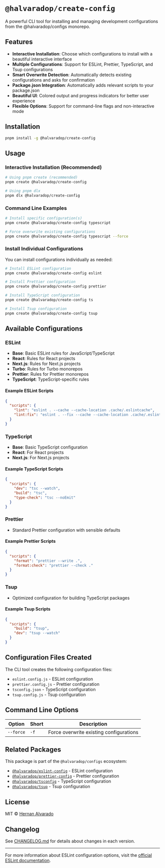 # `@halvaradop/create-config`

A powerful CLI tool for installing and managing development configurations from the @halvaradop/configs monorepo.

## Features

- **Interactive Installation**: Choose which configurations to install with a beautiful interactive interface
- **Multiple Configurations**: Support for ESLint, Prettier, TypeScript, and Tsup configurations
- **Smart Overwrite Detection**: Automatically detects existing configurations and asks for confirmation
- **Package.json Integration**: Automatically adds relevant scripts to your package.json
- **Beautiful UI**: Colored output and progress indicators for better user experience
- **Flexible Options**: Support for command-line flags and non-interactive mode

## Installation

```bash
pnpm install -g @halvaradop/create-config
```

## Usage

### Interactive Installation (Recommended)

```bash
# Using pnpm create (recommended)
pnpm create @halvaradop/create-config

# Using pnpm dlx
pnpm dlx @halvaradop/create-config
```

### Command Line Examples

```bash
# Install specific configuration(s)
pnpm create @halvaradop/create-config typescript

# Force overwrite existing configurations
pnpm create @halvaradop/create-config typescript --force
```

### Install Individual Configurations

You can install configurations individually as needed:

```bash
# Install ESLint configuration
pnpm create @halvaradop/create-config eslint

# Install Prettier configuration
pnpm create @halvaradop/create-config prettier

# Install TypeScript configuration
pnpm create @halvaradop/create-config ts

# Install Tsup configuration
pnpm create @halvaradop/create-config tsup
```

## Available Configurations

### ESLint

- **Base**: Basic ESLint rules for JavaScript/TypeScript
- **React**: Rules for React projects
- **Next.js**: Rules for Next.js projects
- **Turbo**: Rules for Turbo monorepos
- **Prettier**: Rules for Prettier monorepos
- **TypeScript**: TypeScript-specific rules

#### Example ESLint Scripts

```json
{
  "scripts": {
    "lint": "eslint . --cache --cache-location .cache/.eslintcache",
    "lint:fix": "eslint . --fix --cache --cache-location .cache/.eslintcache"
  }
}
```

### TypeScript

- **Base**: Basic TypeScript configuration
- **React**: For React projects
- **Next.js**: For Next.js projects

#### Example TypeScript Scripts

```json
{
  "scripts": {
    "dev": "tsc --watch",
    "build": "tsc",
    "type-check": "tsc --noEmit"
  }
}
```

### Prettier

- Standard Prettier configuration with sensible defaults

#### Example Prettier Scripts

```json
{
  "scripts": {
    "format": "prettier --write .",
    "format:check": "prettier --check ."
  }
}
```

### Tsup

- Optimized configuration for building TypeScript packages

#### Example Tsup Scripts

```json
{
  "scripts": {
    "build": "tsup",
    "dev": "tsup --watch"
  }
}
```

## Configuration Files Created

The CLI tool creates the following configuration files:

- `eslint.config.js` - ESLint configuration
- `prettier.config.js` - Prettier configuration
- `tsconfig.json` - TypeScript configuration
- `tsup.config.js` - Tsup configuration

## Command Line Options

| Option    | Short | Description                             |
| --------- | ----- | --------------------------------------- |
| `--force` | `-f`  | Force overwrite existing configurations |

## Related Packages

This package is part of the `@halvaradop/configs` ecosystem:

- [`@halvaradop/eslint-config`](https://github.com/halvaradop/configs/tree/master/packages/eslint-config) - ESLint configuration
- [`@halvaradop/prettier-config`](https://github.com/halvaradop/configs/tree/master/packages/prettier-config) - Prettier configuration
- [`@halvaradop/tsconfig`](https://github.com/halvaradop/configs/tree/master/packages/tsconfig) - TypeScript configuration
- [`@halvaradop/tsup`](https://github.com/halvaradop/configs/tree/master/packages/tsup-config) - Tsup configuration

## License

MIT © [Hernan Alvarado](https://github.com/halvaradop)

## Changelog

See [CHANGELOG.md](https://github.com/halvaradop/configs/blob/master/packages/eslint-config/CHANGELOG.md) for details about changes in each version.

---

For more information about ESLint configuration options, visit the [official ESLint documentation](https://eslint.org/docs/latest/use/configure/).

